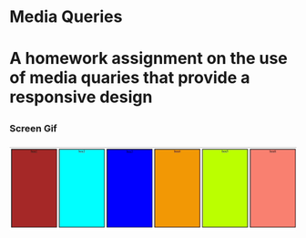 
<h1>Media Queries<h1>

A homework assignment on the use of media quaries that provide a responsive design

<h3>Screen Gif<h3>

![](media-quaries.gif)